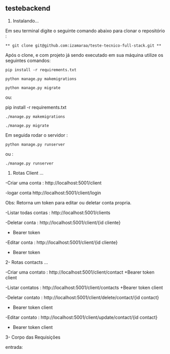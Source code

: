 ## testebackend

1. Instalando...

Em seu terminal digite o seguinte comando abaixo para clonar o repositório :

    ** git clone git@github.com:izamaraa/teste-tecnico-full-stack.git **

Após o clone, e com projeto já sendo executado em sua máquina utilize os
seguintes comandos:

    pip install -r requirements.txt

    python manage.py makemigrations

    python manage.py migrate

ou:

pip install -r requirements.txt

    ./manage.py makemigrations

    ./manage.py migrate

Em seguida rodar o servidor :

    python manage.py runserver

ou :

    ./manage.py runserver

1. Rotas Client ...

-Criar uma conta :
http://localhost:5001/client

-logar conta
http://localhost:5001/client/login

Obs: Retorna um token para editar ou deletar conta propria.

-Listar todas contas :
http://localhost:5001/clients

-Deletar conta :
http://localhost:5001/client/{id cliente}

- Bearer token

-Editar conta :
http://localhost:5001/client/{id cliente}

- Bearer token

2- Rotas contacts ...

-Criar uma contato :
http://localhost:5001/client/contact
+Bearer token client

-Listar contatos :
http://localhost:5001/client/contacts
+Bearer token client

-Deletar contato :
http://localhost:5001/client/delete/contact/{id contact}

- Bearer token client

-Editar contato :
http://localhost:5001/client/update/contact/{id contact}

- Bearer token client

3- Corpo das Requisições

entrada:
